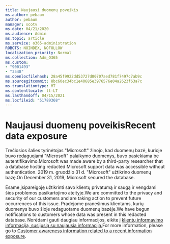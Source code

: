 ```yaml
---
title: Naujausi duomenų poveikis
ms.author: pebaum
author: pebaum
manager: scotv
ms.date: 04/21/2020
ms.audience: Admin
ms.topic: article
ms.service: o365-administration
ROBOTS: NOINDEX, NOFOLLOW
localization_priority: Normal
ms.collection: Adm_O365
ms.custom:
- "9001493"
- "3548"
ms.openlocfilehash: 28a45f9922dd53727d80707aed781f7497c7ab9c
ms.sourcegitcommit: 8bc60ec34bc1e40685e3976576e04a2623f63a7c
ms.translationtype: MT
ms.contentlocale: lt-LT
ms.lasthandoff: 04/15/2021
ms.locfileid: "51789368"
---
```

# <a name="recent-data-exposure"></a><span data-ttu-id="18987-102">Naujausi duomenų poveikis</span><span class="sxs-lookup"><span data-stu-id="18987-102">Recent data exposure</span></span>

<span data-ttu-id="18987-103">Trečiosios šalies tyrinėtojas "Microsoft" žinojo, kad duomenų bazė, kurioje buvo redaguojami "Microsoft" palaikymo duomenys, buvo pasiekiama be autentifikavimo.</span><span class="sxs-lookup"><span data-stu-id="18987-103">Microsoft was made aware by a third-party researcher that a database hosting redacted Microsoft support data was accessible without authentication.</span></span> <span data-ttu-id="18987-104">2019 m. gruodžio 31 d. "Microsoft" užtikrino duomenų bazę.</span><span class="sxs-lookup"><span data-stu-id="18987-104">On December 31, 2019, Microsoft secured the database.</span></span>

<span data-ttu-id="18987-105">Esame įsipareigoję užtikrinti savo klientų privatumą ir saugą ir vengdami šios problemos pasikartojimo ateityje.</span><span class="sxs-lookup"><span data-stu-id="18987-105">We are committed to the privacy and security of our customers and are taking action to prevent future occurrences of this issue.</span></span> <span data-ttu-id="18987-106">Pradėjome pranešimus klientams, kurių duomenys buvo šioje redaguotame duomenų bazėje.</span><span class="sxs-lookup"><span data-stu-id="18987-106">We have begun notifications to customers whose data was present in this redacted database.</span></span> <span data-ttu-id="18987-107">Norėdami gauti daugiau informacijos, eikite į [klientų informavimo informaciją, susijusią su naujausia informacija.](https://aka.ms/privacyinfo)</span><span class="sxs-lookup"><span data-stu-id="18987-107">For more information, please go to [Customer awareness information related to a recent information exposure](https://aka.ms/privacyinfo).</span></span>
